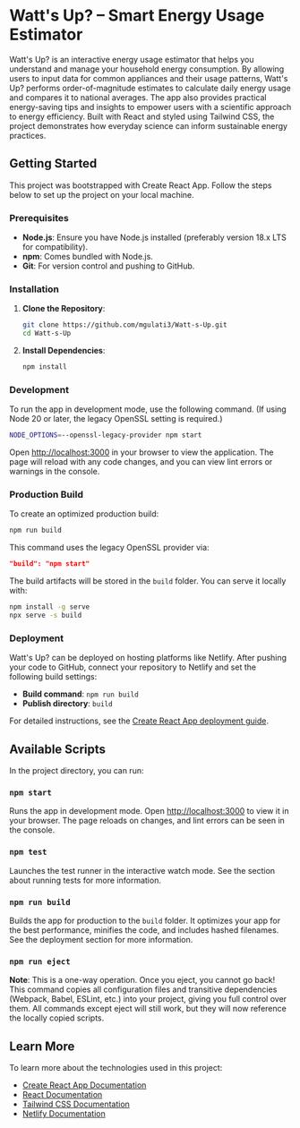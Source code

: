 # Watt's Up? – Smart Energy Usage Estimator

Watt's Up? is an interactive energy usage estimator that helps you understand and manage your household energy consumption. By allowing users to input data for common appliances and their usage patterns, Watt's Up? performs order-of-magnitude estimates to calculate daily energy usage and compares it to national averages. The app also provides practical energy-saving tips and insights to empower users with a scientific approach to energy efficiency. Built with React and styled using Tailwind CSS, the project demonstrates how everyday science can inform sustainable energy practices.

## Getting Started

This project was bootstrapped with Create React App. Follow the steps below to set up the project on your local machine.

### Prerequisites

- **Node.js**: Ensure you have Node.js installed (preferably version 18.x LTS for compatibility).
- **npm**: Comes bundled with Node.js.
- **Git**: For version control and pushing to GitHub.

### Installation

1. **Clone the Repository**:
   ```bash
   git clone https://github.com/mgulati3/Watt-s-Up.git
   cd Watt-s-Up
   ```

2. **Install Dependencies**:
   ```bash
   npm install
   ```

### Development

To run the app in development mode, use the following command. (If using Node 20 or later, the legacy OpenSSL setting is required.)

```bash
NODE_OPTIONS=--openssl-legacy-provider npm start
```

Open [http://localhost:3000](http://localhost:3000) in your browser to view the application. The page will reload with any code changes, and you can view lint errors or warnings in the console.

### Production Build

To create an optimized production build:

```bash
npm run build
```

This command uses the legacy OpenSSL provider via:

```json
"build": "npm start"
```

The build artifacts will be stored in the `build` folder. You can serve it locally with:

```bash
npm install -g serve
npx serve -s build
```

### Deployment

Watt's Up? can be deployed on hosting platforms like Netlify. After pushing your code to GitHub, connect your repository to Netlify and set the following build settings:

- **Build command**: `npm run build`
- **Publish directory**: `build`

For detailed instructions, see the [Create React App deployment guide](https://create-react-app.dev/docs/deployment/).

## Available Scripts

In the project directory, you can run:

### `npm start`

Runs the app in development mode. Open [http://localhost:3000](http://localhost:3000) to view it in your browser. The page reloads on changes, and lint errors can be seen in the console.

### `npm test`

Launches the test runner in the interactive watch mode. See the section about running tests for more information.

### `npm run build`

Builds the app for production to the `build` folder. It optimizes your app for the best performance, minifies the code, and includes hashed filenames. See the deployment section for more information.

### `npm run eject`

**Note**: This is a one-way operation. Once you eject, you cannot go back! This command copies all configuration files and transitive dependencies (Webpack, Babel, ESLint, etc.) into your project, giving you full control over them. All commands except eject will still work, but they will now reference the locally copied scripts.

## Learn More

To learn more about the technologies used in this project:

- [Create React App Documentation](https://create-react-app.dev/docs/getting-started/)
- [React Documentation](https://reactjs.org/docs/getting-started.html)
- [Tailwind CSS Documentation](https://tailwindcss.com/docs)
- [Netlify Documentation](https://docs.netlify.com/)
